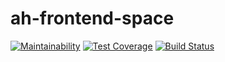 # ah-frontend-space
[![Maintainability](https://api.codeclimate.com/v1/badges/9b2f555288730e8a26b4/maintainability)](https://codeclimate.com/github/andela/ah-frontend-space/maintainability)
[![Test Coverage](https://api.codeclimate.com/v1/badges/9b2f555288730e8a26b4/test_coverage)](https://codeclimate.com/github/andela/ah-frontend-space/test_coverage)
[![Build Status](https://travis-ci.org/andela/ah-frontend-space.svg?branch=develop)](https://travis-ci.org/andela/ah-frontend-space)